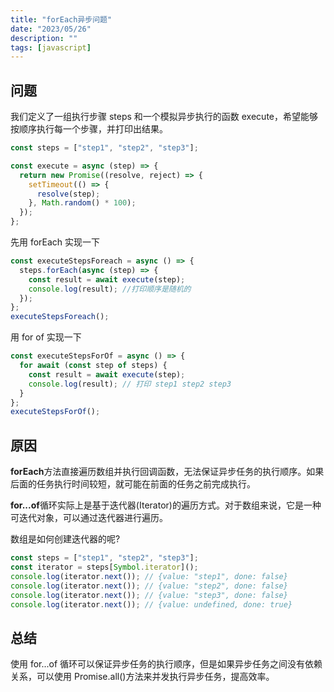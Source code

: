 ```yaml
---
title: "forEach异步问题"
date: "2023/05/26"
description: ""
tags: [javascript]
---
```


## 问题

我们定义了一组执行步骤 steps 和一个模拟异步执行的函数 execute，希望能够按顺序执行每一个步骤，并打印出结果。

```javascript
const steps = ["step1", "step2", "step3"];

const execute = async (step) => {
  return new Promise((resolve, reject) => {
    setTimeout(() => {
      resolve(step);
    }, Math.random() * 100);
  });
};
```

先用 forEach 实现一下

```javascript
const executeStepsForeach = async () => {
  steps.forEach(async (step) => {
    const result = await execute(step);
    console.log(result); //打印顺序是随机的
  });
};
executeStepsForeach();
```

用 for of 实现一下

```javascript
const executeStepsForOf = async () => {
  for await (const step of steps) {
    const result = await execute(step);
    console.log(result); // 打印 step1 step2 step3
  }
};
executeStepsForOf();
```

## 原因

**forEach**方法直接遍历数组并执行回调函数，无法保证异步任务的执行顺序。如果后面的任务执行时间较短，就可能在前面的任务之前完成执行。

**for...of**循环实际上是基于迭代器(Iterator)的遍历方式。对于数组来说，它是一种可迭代对象，可以通过迭代器进行遍历。

数组是如何创建迭代器的呢?

```javascript
const steps = ["step1", "step2", "step3"];
const iterator = steps[Symbol.iterator]();
console.log(iterator.next()); // {value: "step1", done: false}
console.log(iterator.next()); // {value: "step2", done: false}
console.log(iterator.next()); // {value: "step3", done: false}
console.log(iterator.next()); // {value: undefined, done: true}
```

## 总结

使用 for...of 循环可以保证异步任务的执行顺序，但是如果异步任务之间没有依赖关系，可以使用 Promise.all()方法来并发执行异步任务，提高效率。
